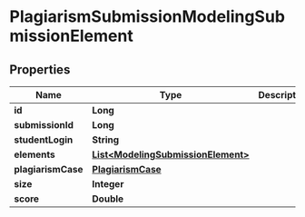 

# PlagiarismSubmissionModelingSubmissionElement


## Properties

| Name | Type | Description | Notes |
|------------ | ------------- | ------------- | -------------|
|**id** | **Long** |  |  [optional] |
|**submissionId** | **Long** |  |  [optional] |
|**studentLogin** | **String** |  |  [optional] |
|**elements** | [**List&lt;ModelingSubmissionElement&gt;**](ModelingSubmissionElement.md) |  |  [optional] |
|**plagiarismCase** | [**PlagiarismCase**](PlagiarismCase.md) |  |  [optional] |
|**size** | **Integer** |  |  [optional] |
|**score** | **Double** |  |  [optional] |



